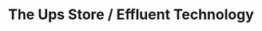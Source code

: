 ---
title: "The Ups Store / Effluent Technology"
url: /blacksburg/the-ups-store-effluent-technology/
shop: copyshop
---